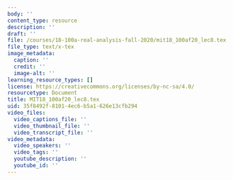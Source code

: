 ```yaml
---
body: ''
content_type: resource
description: ''
draft: ''
file: /courses/18-100a-real-analysis-fall-2020/mit18_100af20_lec8.tex
file_type: text/x-tex
image_metadata:
  caption: ''
  credit: ''
  image-alt: ''
learning_resource_types: []
license: https://creativecommons.org/licenses/by-nc-sa/4.0/
resourcetype: Document
title: MIT18_100af20_lec8.tex
uid: 35f8492f-8101-4ec6-b5a1-626e13cfb294
video_files:
  video_captions_file: ''
  video_thumbnail_file: ''
  video_transcript_file: ''
video_metadata:
  video_speakers: ''
  video_tags: ''
  youtube_description: ''
  youtube_id: ''
---
```

